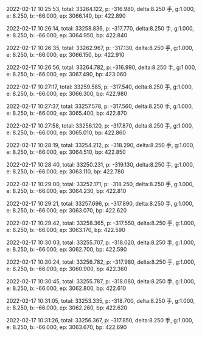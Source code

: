 2022-02-17 10:25:53, total: 33264.122, p: -316.980, delta:8.250 手, g:1.000, e: 8.250, b: -66.000, ep: 3066.140, bp: 422.890

2022-02-17 10:26:14, total: 33258.836, p: -317.770, delta:8.250 手, g:1.000, e: 8.250, b: -66.000, ep: 3064.950, bp: 422.840

2022-02-17 10:26:35, total: 33262.967, p: -317.130, delta:8.250 手, g:1.000, e: 8.250, b: -66.000, ep: 3066.150, bp: 422.910

2022-02-17 10:26:56, total: 33264.782, p: -316.990, delta:8.250 手, g:1.000, e: 8.250, b: -66.000, ep: 3067.490, bp: 423.060

2022-02-17 10:27:17, total: 33259.585, p: -317.540, delta:8.250 手, g:1.000, e: 8.250, b: -66.000, ep: 3066.300, bp: 422.980

2022-02-17 10:27:37, total: 33257.578, p: -317.560, delta:8.250 手, g:1.000, e: 8.250, b: -66.000, ep: 3065.400, bp: 422.870

2022-02-17 10:27:58, total: 33256.120, p: -317.870, delta:8.250 手, g:1.000, e: 8.250, b: -66.000, ep: 3065.010, bp: 422.860

2022-02-17 10:28:19, total: 33254.212, p: -318.290, delta:8.250 手, g:1.000, e: 8.250, b: -66.000, ep: 3064.510, bp: 422.850

2022-02-17 10:28:40, total: 33250.231, p: -319.130, delta:8.250 手, g:1.000, e: 8.250, b: -66.000, ep: 3063.110, bp: 422.780

2022-02-17 10:29:00, total: 33252.171, p: -318.250, delta:8.250 手, g:1.000, e: 8.250, b: -66.000, ep: 3064.230, bp: 422.810

2022-02-17 10:29:21, total: 33257.696, p: -317.890, delta:8.250 手, g:1.000, e: 8.250, b: -66.000, ep: 3063.070, bp: 422.620

2022-02-17 10:29:42, total: 33258.365, p: -317.550, delta:8.250 手, g:1.000, e: 8.250, b: -66.000, ep: 3063.170, bp: 422.590

2022-02-17 10:30:03, total: 33255.707, p: -318.020, delta:8.250 手, g:1.000, e: 8.250, b: -66.000, ep: 3062.700, bp: 422.590

2022-02-17 10:30:24, total: 33256.782, p: -317.980, delta:8.250 手, g:1.000, e: 8.250, b: -66.000, ep: 3060.900, bp: 422.360

2022-02-17 10:30:45, total: 33255.787, p: -318.080, delta:8.250 手, g:1.000, e: 8.250, b: -66.000, ep: 3062.800, bp: 422.610

2022-02-17 10:31:05, total: 33253.335, p: -318.700, delta:8.250 手, g:1.000, e: 8.250, b: -66.000, ep: 3062.260, bp: 422.620

2022-02-17 10:31:26, total: 33256.367, p: -317.850, delta:8.250 手, g:1.000, e: 8.250, b: -66.000, ep: 3063.670, bp: 422.690